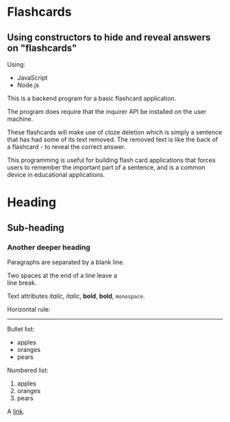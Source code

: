 # Flashcards


##  Using constructors to hide and reveal answers on "flashcards" 

Using:
* JavaScript
* Node.js


This is a backend program for a basic flashcard application.

The program does require that the inquirer API be installed on the user machine.

These flashcards will make use of cloze deletion which is simply a sentence that has had some of its text removed.  The removed text is like the back of a flashcard - to reveal the correct answer.

This programming is useful for building flash card applications that forces users to remember the important part of a sentence, and is a common device in educational applications.



# Heading

## Sub-heading

### Another deeper heading

Paragraphs are separated
by a blank line.

Two spaces at the end of a line leave a  
line break.

Text attributes _italic_, *italic*, __bold__, **bold**, `monospace`.

Horizontal rule:

---

Bullet list:

  * apples
  * oranges
  * pears

Numbered list:

  1. apples
  2. oranges
  3. pears

A [link](http://example.com).
